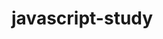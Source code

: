 # javascript-study

<!-- ## 깃허브 명령어 링크
# https://wordbe.tistory.com/entry/Git-%EC%82%AC%EC%9A%A9-%EB%B0%A9%EB%B2%95-%EC%A0%95%EB%A6%ACcommit-push-pull-request-merge-%EB%93%B1  -->
<!-- # git commit -m "css html update" -->

<!-- ### 하고 싶은 기능 목록(이거 다 만들고 추가 할것들임)
- 강아지 다이어리
- 루틴 
- 사진 
- 글 
- 마이페이지(프로필) 
- 투두리스트 
- 검색 기능 
- 도그마스터(앱)-> 콩이가 어느 단계인지 기록 
- 수첩 등등 -->